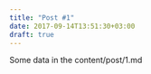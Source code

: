 ```yaml
---
title: "Post #1"
date: 2017-09-14T13:51:30+03:00
draft: true
---
```


Some data in the content/post/1.md
